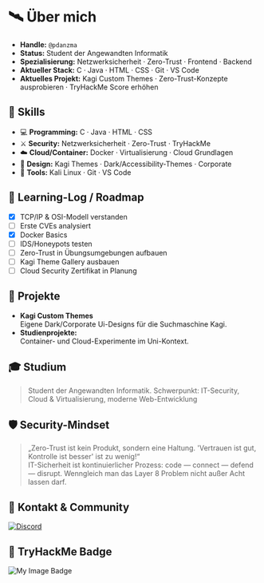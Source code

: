 # 🛰️ Über mich

- **Handle:** `@pdanzma`
- **Status:** Student der Angewandten Informatik
- **Spezialisierung:** Netzwerksicherheit · Zero-Trust · Frontend · Backend
- **Aktueller Stack:** C · Java · HTML · CSS · Git · VS Code
- **Aktuelles Projekt:** Kagi Custom Themes · Zero-Trust-Konzepte ausprobieren · TryHackMe Score erhöhen

## 👾 Skills

- 💻 **Programming:** C · Java · HTML · CSS
- ⚔️ **Security:** Netzwerksicherheit · Zero-Trust · TryHackMe
- ☁️ **Cloud/Container:** Docker · Virtualisierung · Cloud Grundlagen
- 🎨 **Design:** Kagi Themes · Dark/Accessibility-Themes · Corporate
- 📡 **Tools:** Kali Linux · Git · VS Code

## 🚀 Learning-Log / Roadmap

- [x] TCP/IP & OSI-Modell verstanden
- [ ] Erste CVEs analysiert
- [x] Docker Basics
- [ ] IDS/Honeypots testen
- [ ] Zero-Trust in Übungsumgebungen aufbauen
- [ ] Kagi Theme Gallery ausbauen
- [ ] Cloud Security Zertifikat in Planung

## 📜 Projekte

- **Kagi Custom Themes**  
  Eigene Dark/Corporate Ui-Designs für die Suchmaschine Kagi.
- **Studienprojekte:**  
  Container- und Cloud-Experimente im Uni-Kontext.

## 🎓 Studium

> Student der Angewandten Informatik.
> Schwerpunkt: IT-Security, Cloud & Virtualisierung, moderne Web-Entwicklung

## 🛡️ Security-Mindset

> „Zero-Trust ist kein Produkt, sondern eine Haltung. 'Vertrauen ist gut, Kontrolle ist besser' ist zu wenig!“  
> IT-Sicherheit ist kontinuierlicher Prozess: code — connect — defend — disrupt. Wenngleich man das Layer 8 Problem nicht außer Acht lassen darf.

## 🔗 Kontakt & Community

[![Discord](https://img.shields.io/badge/Discord-greyfivenine8244-5865F2?logo=discord&logoColor=white)](https://discord.com)

## 📸 TryHackMe Badge
<img src="https://tryhackme-badges.s3.amazonaws.com/pdanzma.png" alt="My Image Badge" />
